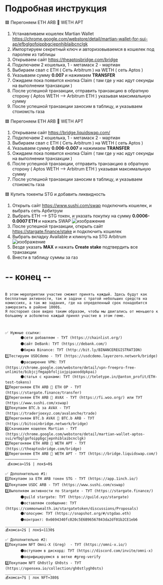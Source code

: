 # Подробная инструкция

🟦 Перегоняем ETH ARB 💱 WETH APT

1. Устанавливаем кошелек Martian Wallet https://chrome.google.com/webstore/detail/martian-wallet-for-sui-ap/efbglgofoippbgcjepnhiblaibcnclgk
2. Импортируем секретный ключ и авторизовываемся в кошелек под паролем из таблицы
3. Открываем сайт https://theaptosbridge.com/bridge
4. Подключаем 2 кошелька, 1 - метамаск 2 - мартиан
5. Выбираем свап с ETH ( Сеть Arbitrum ) на WETH ( сеть Aptos )
6. Указываем сумму __0.007__ и нажимаем __TRANSFER__
7. Ожидаем пока появится кнопка Claim ( там где у нас идут секунды на выполнении транзакции )
8. После успешной транзакции, отправить транзакцию в обратную сторону ( Aptos WETH --> Arbitrum ETH ) указывая максимальную сумму
9. После успешной транзакции заносим в таблицу, и указываем стоиомсть газа


🟦 Перегоняем ETH ARB 💱 WETH APT

1. Открываем сайт https://bridge.liquidswap.com/
2. Подключаем 2 кошелька, 1 - метамаск 2 - мартиан
3. Выбираем свап с ETH ( Сеть Arbitrum ) на WETH ( сеть Aptos )
4. Указываем сумму __0.006-0.007__ и нажимаем __TRANSFER__
5. Ожидаем пока появится кнопка Claim ( там где у нас идут секунды на выполнении транзакции )
6. После успешной транзакции, отправить транзакцию в обратную сторону ( Aptos WETH --> Arbitrum ETH ) указывая максимальную сумму
7. После успешной транзакции заносим в таблицу, и указываем стоиомсть газа

🟦 Купить токенты STG и добавить ликвидность

1. Открыть сайт https://www.sushi.com/swap подключить кошелек, и выбрать сеть Арбитрум
2. Выбрать ETH --> STG токен, и указать покупку на сумму __0.0006-0.0007 ETH__ и нажать SWAP ![изображение](https://user-images.githubusercontent.com/17593539/233669777-18ec1e9b-e429-4dfa-8bee-598688693345.png)
3. После успешной транзакции, открыть сайт https://stargate.finance/stake и подключить кошелек
4. Выбрать вкладку Available и кликнуть на STG Arbitrum ![изображение](https://user-images.githubusercontent.com/17593539/233670723-b1d06f28-b27b-4e36-8a59-41babfe4f741.png)
5. Везде указать __MAX__ и нажать __Create stake__ подтвердить все транзакции
6. Внести в таблицу суммы за газ


# -- конец --


```

В этом мероприятии участие сможет принять каждый. Здесь будут как бесплатные активности, так и задачи с тратой небольших средств на комиссиях, а так же задания, где на определенный срок понадобится заморозить в районе 1000$. 
Я постороил свое видео таким образом, чтобы мы двигались от меньшего к большему и асболютно каждый принял участие в этом геме.



✅ Нужные ссылки:
       ⚫️сети добавляем - ТУТ (https://chainlist.org/)
       ⚫️сайт DeBank: ТУТ (https://debank.com/)
       ⚫️биржа Binance: ТУТ (http://bit.ly/BINANCEREGISTRATION)
1️⃣Тестируем USDCdemo - ТУТ (https://usdcdemo.layerzero.network/bridge)
       ⚫️расширение VPN: ТУТ (https://chrome.google.com/webstore/detail/vpn-freepro-free-unlimite/bibjcjfmgapbfoljiojpipaooddpkpai)
       ⚫️статья с кранами: ТУТ (https://teletype.in/@anton_profit/ETH-test-tokens)
2️⃣Перегоняем ETH ARB 💱 ETH OP - ТУТ (https://stargate.finance/transfer)
3️⃣Перегоняем ETH ARB 💱 AVAX - ТУТ (https://fi.woo.org/) или ТУТ (https://www.sushi.com/xswap) 
4️⃣Покупаем BTC.b за AVAX - ТУТ (https://traderjoexyz.com/avalanche/trade)
5️⃣Перегоняем BTC.b AVAX 💱 BTC.b ARB - ТУТ (https://bitcoinbridge.network/bridge)
6️⃣Скачиваем кошелек Martian - ТУТ (https://chrome.google.com/webstore/detail/martian-wallet-aptos-sui/efbglgofoippbgcjepnhiblaibcnclgk)
7️⃣Перегоняем ETH ARB 💱 WETH APT - ТУТ (https://theaptosbridge.com/bridge)
8️⃣Перегоняем ETH ARB 💱 WETH APT - ТУТ (https://bridge.liquidswap.com/)
———————————————
 💰комса≈15$ | лок$≈0$

✅ Дополнительно #1:
1️⃣Покупаем за ETH ARB токен STG - ТУТ (https://app.1inch.io/) 
2️⃣Покупаем USDC ARB - ТУТ (https://www.sushi.com/xswap) 
3️⃣Выполняем активности по Stargate - ТУТ (https://stargate.finance/)
       ⚫️guild stargate: ТУТ (https://guild.xyz/stargate)
       ⚫️оставляем сообщение: ТУТ (https://commonwealth.im/stargatetoken/discussions/Proposals)
       ⚫️голосуем: ТУТ (https://snapshot.org/#/stgdao.eth)
       ⚫️контракт: 0x6694340fc020c5E6B96567843da2df01b2CE1eb6
_____________________
💰комса≈2$ | лок$≈1130$

✅ Дополнительно #2:
1️⃣Покупаем NFT Omni-X (Greg)  - ТУТ (https://omni-x.io/)
       ⚫️вступаем в дискорд: ТУТ (https://discord.com/invite/omni-x)
       ⚫️верифицируемся в ветке #greg-verify
2️⃣Покупаем NFT Gh0stly Gh0sts - ТУТ (https://opensea.io/collection/gh0stlygh0sts)
_____________________
💰комса≈7$ | лок NFT≈380$

```
